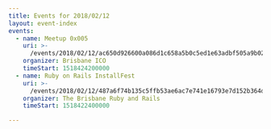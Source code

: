 ```yaml
---
title: Events for 2018/02/12
layout: event-index
events:
  - name: Meetup 0x005
    uri: >-
      /events/2018/02/12/ac650d926600a086d1c658a5b0c5ed1e63adbf505a9b021b39d6dcda75c6af15
    organizer: Brisbane ICO
    timeStart: 1518424200000
  - name: Ruby on Rails InstallFest
    uri: >-
      /events/2018/02/12/487a6f74b135c5ffb53ae6ac7e741e16793e7d152b364d0de78c22c3fe35bbc9
    organizer: The Brisbane Ruby and Rails
    timeStart: 1518422400000

---
```

